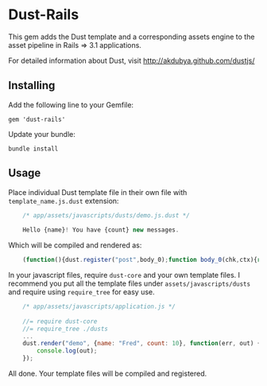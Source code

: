 # Dust-Rails

This gem adds the Dust template and a corresponding assets engine to the asset pipeline in Rails => 3.1 applications.

For detailed information about Dust, visit <http://akdubya.github.com/dustjs/>

## Installing

Add the following line to your Gemfile:

	gem 'dust-rails'

Update your bundle:

	bundle install

## Usage

Place individual Dust template file in their own file with `template_name.js.dust` extension:

```javascript
	/* app/assets/javascripts/dusts/demo.js.dust */
	
	Hello {name}! You have {count} new messages.
```

Which will be compiled and rendered as:

```javascript
	(function(){dust.register("post",body_0);function body_0(chk,ctx){return chk.write("Hello ").reference(ctx.get("name"),ctx,"h").write("! You have ").reference(ctx.get("count"),ctx,"h").write(" new messages.");}return body_0;})();
```


In your javascript files, require `dust-core` and your own template files.
I recommend you put all the template files under `assets/javascripts/dusts` and require using `require_tree` for easy use.

```javascript
	/* app/assets/javascripts/application.js */
	
	//= require dust-core
	//= require_tree ./dusts
	...
	dust.render("demo", {name: "Fred", count: 10}, function(err, out) {
 		console.log(out);
	});
```

All done. Your template files will be compiled and registered.
